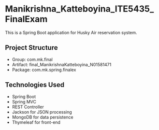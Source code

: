 # Manikrishna_Katteboyina_ITE5435_FinalExam

This is a Spring Boot application for Husky Air reservation system.

## Project Structure
- Group: com.mk.final
- Artifact: final_ManikrishnaKatteboyina_N01581471
- Package: com.mk.spring.finalex

## Technologies Used
- Spring Boot
- Spring MVC
- REST Controller
- Jackson for JSON processing
- MongoDB for data persistence
- Thymeleaf for front-end
